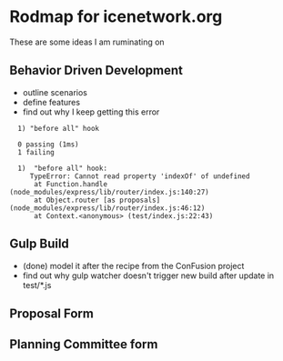 # Rodmap for icenetwork.org

These are some ideas I am ruminating on



## Behavior Driven Development

* outline scenarios
* define features
* find out why I keep getting this error
```
  1) "before all" hook

  0 passing (1ms)
  1 failing

  1)  "before all" hook:
     TypeError: Cannot read property 'indexOf' of undefined
      at Function.handle (node_modules/express/lib/router/index.js:140:27)
      at Object.router [as proposals] (node_modules/express/lib/router/index.js:46:12)
      at Context.<anonymous> (test/index.js:22:43)
```



## Gulp Build

* (done) model it after the recipe from the ConFusion project
* find out why gulp watcher doesn't trigger new build after update in test/*.js




## Proposal Form





## Planning Committee form





